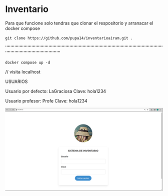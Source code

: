 # Inventario   
Para que funcione solo tendras que clonar el respositorio y arranacar el docker compose

    git clone https://github.com/pupa14/inventarioairam.git .

''''''''''''''''''''''''''''''''''''''''''''''''''''''''''''''''''''''''''''''''''''''''''''''''''''''''''''''''''''''''''''''''''''''''''''''''''''''''''''''''''

    docker compose up -d
    
// visita localhost 
    
    
USUARIOS

Usuario por defecto: LaGraciosa
Clave: hola1234

Usuario profesor: Profe
Clave: hola1234

<img src="./www/img/inicio.png" alt="">